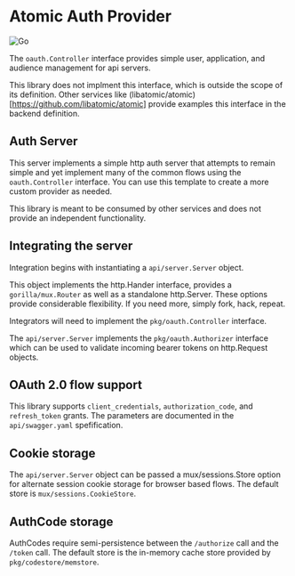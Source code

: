 # Atomic Auth Provider
![Go](https://github.com/libatomic/oauth/workflows/Go/badge.svg)

The `oauth.Controller` interface provides simple user, application, and audience management for api servers.

This library does not implment this interface, which is outside the scope of its definition. Other services
like (libatomic/atomic)[https://github.com/libatomic/atomic] provide examples this interface in the backend
definition.

## Auth Server

This server implements a simple http auth server that attempts to remain simple and yet implement
many of the common flows using the `oauth.Controller` interface. You can use this template to create a
more custom provider as needed.

This library is meant to be consumed by other services and does not provide an independent
functionality.

## Integrating the server

Integration begins with instantiating a `api/server.Server` object.

This object implements the http.Hander interface, provides a `gorilla/mux.Router` as well as a standalone
http.Server. These options provide considerable flexibility. If you need more, simply fork, hack, repeat.

Integrators will need to implement the `pkg/oauth.Controller` interface.

The `api/server.Server` implements the `pkg/oauth.Authorizer` interface which can be used to validate
incoming bearer tokens on http.Request objects.

## OAuth 2.0 flow support

This library supports `client_credentials`, `authorization_code`, and `refresh_token` grants. The parameters
are documented in the `api/swagger.yaml` spefification.

## Cookie storage

The `api/server.Server` object can be passed a mux/sessions.Store option for alternate session cookie
storage for browser based flows. The default store is `mux/sessions.CookieStore`.

## AuthCode storage

AuthCodes require semi-persistence between the `/authorize` call and the `/token` call. The default store
is the in-memory cache store provided by `pkg/codestore/memstore`.
